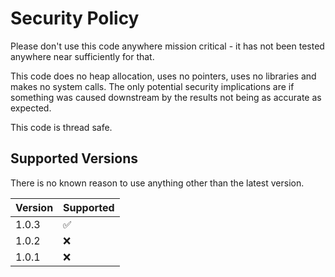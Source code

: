 # Security Policy

Please don't use this code anywhere mission critical - it has not been tested anywhere near sufficiently for that.

This code does no heap allocation, uses no pointers, uses no libraries and makes no system calls. The only potential security implications are if something was caused downstream by the results not being as accurate as expected.

This code is thread safe.

## Supported Versions

There is no known reason to use anything other than the latest version.

| Version | Supported          |
| ------- | ------------------ |
| 1.0.3   | :white_check_mark: |
| 1.0.2   | :x:                |
| 1.0.1   | :x:                |
